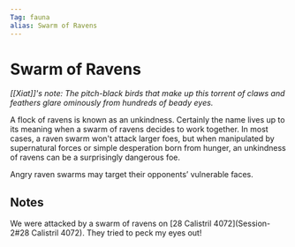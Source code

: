 ```yaml
---
Tag: fauna
alias: Swarm of Ravens
---
```

# Swarm of Ravens
_[[Xiat]]'s note: The pitch-black birds that make up this torrent of claws and feathers glare ominously from hundreds of beady eyes._

A flock of ravens is known as an unkindness. Certainly the name lives up to its meaning when a swarm of ravens decides to work together. In most cases, a raven swarm won't attack larger foes, but when manipulated by supernatural forces or simple desperation born from hunger, an unkindness of ravens can be a surprisingly dangerous foe.

Angry raven swarms may target their opponents’ vulnerable faces.

## Notes
We were attacked by a swarm of ravens on [28 Calistril 4072](Session-2#28 Calistril 4072). They tried to peck my eyes out! 